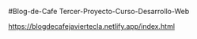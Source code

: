 #Blog-de-Cafe
Tercer-Proyecto-Curso-Desarrollo-Web

https://blogdecafejaviertecla.netlify.app/index.html
